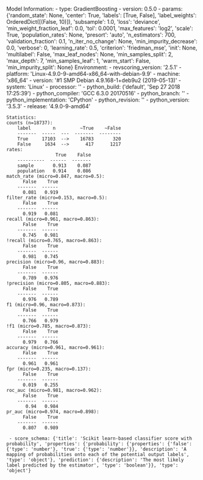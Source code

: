 Model Information:
	 - type: GradientBoosting
	 - version: 0.5.0
	 - params: {'random_state': None, 'center': True, 'labels': [True, False], 'label_weights': OrderedDict([(False, 10)]), 'subsample': 1.0, 'loss': 'deviance', 'min_weight_fraction_leaf': 0.0, 'tol': 0.0001, 'max_features': 'log2', 'scale': True, 'population_rates': None, 'presort': 'auto', 'n_estimators': 700, 'validation_fraction': 0.1, 'n_iter_no_change': None, 'min_impurity_decrease': 0.0, 'verbose': 0, 'learning_rate': 0.5, 'criterion': 'friedman_mse', 'init': None, 'multilabel': False, 'max_leaf_nodes': None, 'min_samples_split': 2, 'max_depth': 7, 'min_samples_leaf': 1, 'warm_start': False, 'min_impurity_split': None}
	Environment:
	 - revscoring_version: '2.5.1'
	 - platform: 'Linux-4.9.0-9-amd64-x86_64-with-debian-9.9'
	 - machine: 'x86_64'
	 - version: '#1 SMP Debian 4.9.168-1+deb9u2 (2019-05-13)'
	 - system: 'Linux'
	 - processor: ''
	 - python_build: ('default', 'Sep 27 2018 17:25:39')
	 - python_compiler: 'GCC 6.3.0 20170516'
	 - python_branch: ''
	 - python_implementation: 'CPython'
	 - python_revision: ''
	 - python_version: '3.5.3'
	 - release: '4.9.0-9-amd64'
	
	Statistics:
	counts (n=18737):
		label        n         ~True    ~False
		-------  -----  ---  -------  --------
		True     17103  -->    16783       320
		False     1634  -->      417      1217
	rates:
		              True    False
		----------  ------  -------
		sample       0.913    0.087
		population   0.914    0.086
	match_rate (micro=0.847, macro=0.5):
		  False    True
		-------  ------
		  0.081   0.919
	filter_rate (micro=0.153, macro=0.5):
		  False    True
		-------  ------
		  0.919   0.081
	recall (micro=0.961, macro=0.863):
		  False    True
		-------  ------
		  0.745   0.981
	!recall (micro=0.765, macro=0.863):
		  False    True
		-------  ------
		  0.981   0.745
	precision (micro=0.96, macro=0.883):
		  False    True
		-------  ------
		  0.789   0.976
	!precision (micro=0.805, macro=0.883):
		  False    True
		-------  ------
		  0.976   0.789
	f1 (micro=0.96, macro=0.873):
		  False    True
		-------  ------
		  0.766   0.979
	!f1 (micro=0.785, macro=0.873):
		  False    True
		-------  ------
		  0.979   0.766
	accuracy (micro=0.961, macro=0.961):
		  False    True
		-------  ------
		  0.961   0.961
	fpr (micro=0.235, macro=0.137):
		  False    True
		-------  ------
		  0.019   0.255
	roc_auc (micro=0.981, macro=0.962):
		  False    True
		-------  ------
		   0.94   0.984
	pr_auc (micro=0.974, macro=0.898):
		  False    True
		-------  ------
		  0.807   0.989
	
	 - score_schema: {'title': 'Scikit learn-based classifier score with probability', 'properties': {'probability': {'properties': {'false': {'type': 'number'}, 'true': {'type': 'number'}}, 'description': 'A mapping of probabilities onto each of the potential output labels', 'type': 'object'}, 'prediction': {'description': 'The most likely label predicted by the estimator', 'type': 'boolean'}}, 'type': 'object'}


